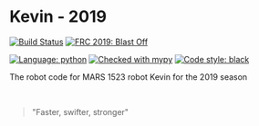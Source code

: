 # Kevin - 2019

[![Build Status](https://travis-ci.com/Mars1523/Kevin.svg?token=9wnZ4P5zqisSKzJ5PbWZ&branch=master)](https://travis-ci.org/Mars1523/Kevin)
[![FRC 2019: Blast Off](https://img.shields.io/badge/FRC-2019%20|%20Blast%20Off-black.svg)](https://www.firstinspires.org/robotics/frc/)

[![Language: python](https://img.shields.io/badge/Language-Python-3572a5.svg)](https://www.python.org/)
[![Checked with mypy](https://img.shields.io/badge/mypy-checked-2a6db2.svg)](http://mypy-lang.org/)
[![Code style: black](https://img.shields.io/badge/code%20style-black-000000.svg)](https://github.com/ambv/black)

The robot code for MARS 1523 robot Kevin for the 2019 season

<br>

> "Faster, swifter, stronger"
